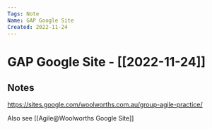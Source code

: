 ```yaml
---
Tags: Note
Name: GAP Google Site
Created: 2022-11-24
---
```

# GAP Google Site - [[2022-11-24]]
## Notes
https://sites.google.com/woolworths.com.au/group-agile-practice/

Also see [[Agile@Woolworths Google Site]]
